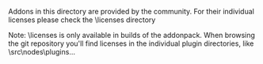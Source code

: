 Addons in this directory are provided by the community. 
For their individual licenses please check the \licenses directory

Note:
\licenses is only available in builds of the addonpack. When browsing the git repository you'll find licenses in the individual plugin directories, like 
\src\nodes\plugins\...
